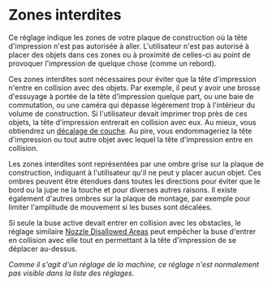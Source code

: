 Zones interdites
====
Ce réglage indique les zones de votre plaque de construction où la tête d'impression n'est pas autorisée à aller. L'utilisateur n'est pas autorisé à placer des objets dans ces zones ou à proximité de celles-ci au point de provoquer l'impression de quelque chose (comme un rebord).

Ces zones interdites sont nécessaires pour éviter que la tête d'impression n'entre en collision avec des objets. Par exemple, il peut y avoir une brosse d'essuyage à portée de la tête d'impression quelque part, ou une baie de commutation, ou une caméra qui dépasse légèrement trop à l'intérieur du volume de construction. Si l'utilisateur devait imprimer trop près de ces objets, la tête d'impression entrerait en collision avec eux. Au mieux, vous obtiendrez un [décalage de couche](../troubleshooting/layer_shift.md). Au pire, vous endommageriez la tête d'impression ou tout autre objet avec lequel la tête d'impression entre en collision.

Les zones interdites sont représentées par une ombre grise sur la plaque de construction, indiquant à l'utilisateur qu'il ne peut y placer aucun objet. Ces ombres peuvent être étendues dans toutes les directions pour éviter que le bord ou la jupe ne la touche et pour diverses autres raisons. Il existe également d'autres ombres sur la plaque de montage, par exemple pour limiter l'amplitude de mouvement si les buses sont décalées.

Si seule la buse active devait entrer en collision avec les obstacles, le réglage similaire [Nozzle Disallowed Areas](nozzle_disallowed_areas.md) peut empêcher la buse d'entrer en collision avec elle tout en permettant à la tête d'impression de se déplacer au-dessus.

*Comme il s'agit d'un réglage de la machine, ce réglage n'est normalement pas visible dans la liste des réglages.*
